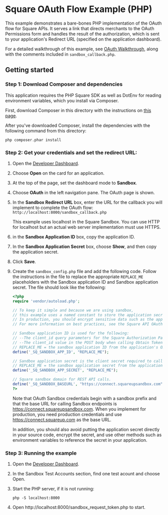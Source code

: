 # Square OAuth Flow Example (PHP)

This example demonstrates a bare-bones PHP implementation of the OAuth flow for
Square APIs. It serves a link that directs merchants to the OAuth Permissions form
and handles the result of the authorization, which is sent to your application's
Redirect URL (specified on the application dashboard).

For a detailed walkthrough of this example, see [OAuth Walkthrough](https://developer.squareup.com/docs/oauth-api/walkthrough),
along with the comments included in `sandbox_callback.php`.

## Getting started

### Step 1: Download Composer and dependencies

This application requires the PHP Square SDK as well as DotEnv for reading environment variables, which you install via
Composer.

First, download Composer in this directory with the instructions on
[this page](https://getcomposer.org/download/).

After you've downloaded Composer, install the dependencies with the following
command from this directory:

```
php composer.phar install
```

### Step 2: Get your credentials and set the redirect URL:

1. Open the [Developer Dashboard](https://developer.squareup.com/apps).
1. Choose **Open** on the card for an application.
1. At the top of the page, set the dashboard mode to **Sandbox**.
1. Choose **OAuth** in the left navigation pane. The OAuth page is shown.
1. In the **Sandbox Redirect URL** box, enter the URL for the callback you will implement to complete the OAuth flow:
    `http://localhost:8000/sandbox_callback.php`

    This example uses localhost in the Square Sandbox. You can use HTTP for localhost but an actual web server implementation must use HTTPS.
1. in the **Sandbox Application ID** box, copy the application ID.
1. In the **Sandbox Application Secret** box, choose **Show**, and then copy the application secret.
1. Click **Save**.
1. Create the `sandbox_config.php` file and add the following code. Follow the instructions in the file to replace the appropriate `REPLACE_ME` placeholders with the Sandbox application ID and Sandbox application secret. The file should look like the following:

    ```php
    <?php
    require 'vendor/autoload.php';

    // To keep it simple and because we are using sandbox, 
    // this example uses a named constant to store the application secret.
    // In production, you should encrypt sensitive data such as the application secret and OAuth tokens.
    // For more information on best practices, see the Square API OAuth documentation.

    // Sandbox application ID is used for the following:
    // --The client_id query parameters for the Square Authorization Page URL
    // --The client_id value in the POST body when calling Obtain Token
    // REPLACE_ME = the sandbox application ID from the application's OAuth tab in the Developer Dashboard.
    define('_SQ_SANDBOX_APP_ID', "REPLACE_ME");

    // Sandbox application secret is the client secret required to call obtain token.
    // REPLACE_ME = the sandbox application secret from the application's OAuth tab.
    define('_SQ_SANDBOX_APP_SECRET', "REPLACE_ME");

    // Square sandbox domain for REST API calls.
    define('_SQ_SANDBOX_BASEURL', "https://connect.squareupsandbox.com");
    ?>
    ```

    Note that OAuth Sandbox credentials begin with a sandbox prefix and that the base URL for calling Sandbox endpoints is https://connect.squareupsandbox.com. When you implement for production, you need production credentials and use https://connect.squareup.com as the base URL.

    In addition, you should also avoid putting the application secret directly in your source code, encrypt the secret, and use other methods such as environment variables to reference the secret in your application.

### Step 3: Running the example

1. Open the [Developer Dashboard](https://developer.squareup.com/apps).

1. In the Sandbox Test Accounts section, find one test acount and choose Open.

1. Start the PHP server, if it is not running:

    ```
    php -S localhost:8000
    ```

1. Open http://localhost:8000/sandbox_request_token.php to start.
